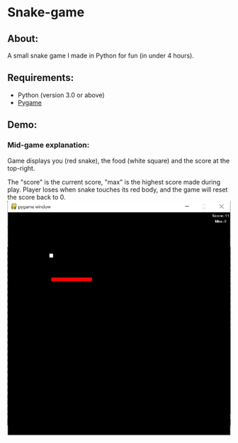 # Snake-game

## About:
A small snake game I made in Python for fun (in under 4 hours).

## Requirements:

* Python (version  3.0 or above)
* [Pygame](https://pypi.org/project/pygame/)

## Demo:
### Mid-game explanation:

Game displays you (red snake), the food (white square) and the score at the top-right.

The "score" is the current score, "max" is the highest score made during play.
Player loses when snake touches its red body, and the game will reset the score back to 0.
![Screenshot](/Screenshots/Capture.PNG)
